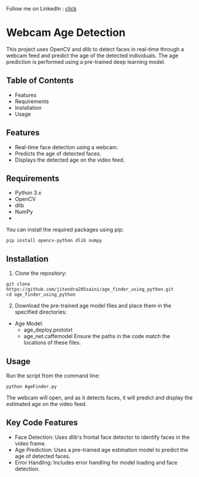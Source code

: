 Follow me on LinkedIn : [click](https://www.linkedin.com/in/jitendarkumarsaini25/)

# Webcam Age Detection #

This project uses OpenCV and dlib to detect faces in real-time through a webcam feed and predict the age of the detected individuals. The age prediction is performed using a pre-trained deep learning model.

 ## Table of Contents ##
- Features
- Requirements
- Installation
- Usage


## Features ##  
- Real-time face detection using a webcam. 
- Predicts the age of detected faces.
- Displays the detected age on the video feed.
  
## Requirements ##
- Python 3.x
- OpenCV
- dlib
- NumPy
- 
You can install the required packages using pip:
```
pip install opencv-python dlib numpy
```

## Installation
1. Clone the repository:

```
git clone https://github.com/jitendra205saini/age_finder_using_python.git
cd age_finder_using_python
```
2. Download the pre-trained age model files and place them in the specified directories:

  - Age Model:
     - age_deploy.prototxt
     - age_net.caffemodel
    Ensure the paths in the code match the locations of these files.

## Usage ##
Run the script from the command line:

```
python AgeFinder.py
```

The webcam will open, and as it detects faces, it will predict and display the estimated age on the video feed.

## Key Code Features ##
- Face Detection: Uses dlib's frontal face detector to identify faces in the video frame.
- Age Prediction: Uses a pre-trained age estimation model to predict the age of detected faces.
- Error Handling: Includes error handling for model loading and face detection.
